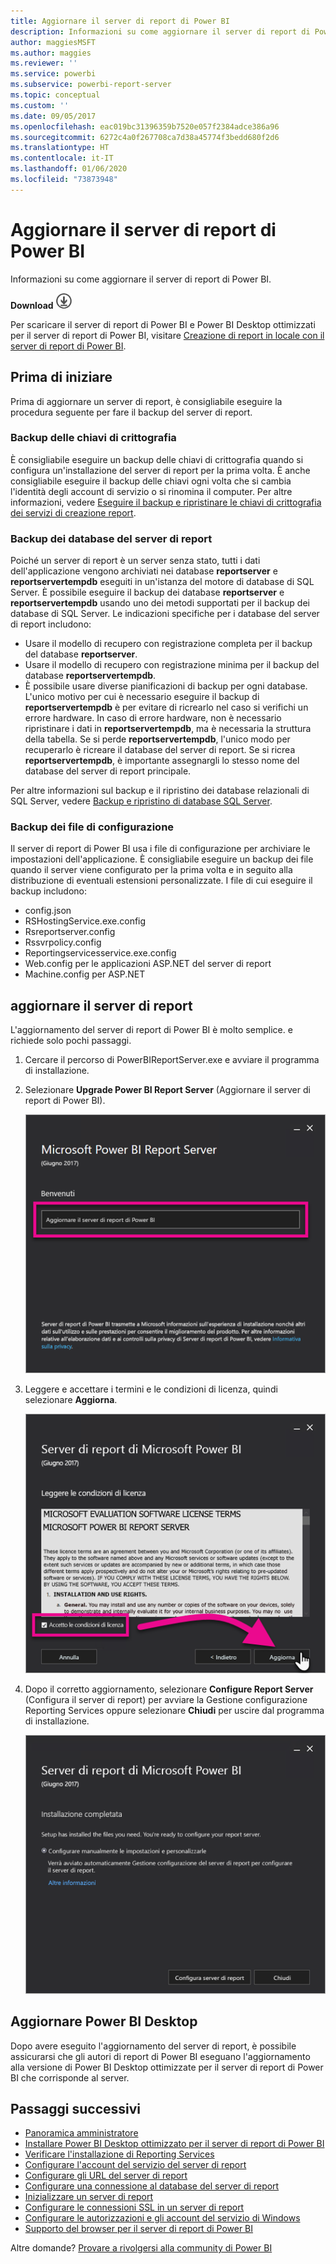 ```yaml
---
title: Aggiornare il server di report di Power BI
description: Informazioni su come aggiornare il server di report di Power BI.
author: maggiesMSFT
ms.author: maggies
ms.reviewer: ''
ms.service: powerbi
ms.subservice: powerbi-report-server
ms.topic: conceptual
ms.custom: ''
ms.date: 09/05/2017
ms.openlocfilehash: eac019bc31396359b7520e057f2384adce386a96
ms.sourcegitcommit: 6272c4a0f267708ca7d38a45774f3bedd680f2d6
ms.translationtype: HT
ms.contentlocale: it-IT
ms.lasthandoff: 01/06/2020
ms.locfileid: "73873948"
---
```

# <a name="upgrade-power-bi-report-server"></a>Aggiornare il server di report di Power BI

Informazioni su come aggiornare il server di report di Power BI.

 **Download** ![download](media/upgrade/download.png "download")

Per scaricare il server di report di Power BI e Power BI Desktop ottimizzati per il server di report di Power BI, visitare [Creazione di report in locale con il server di report di Power BI](https://powerbi.microsoft.com/report-server/).

## <a name="before-you-begin"></a>Prima di iniziare

Prima di aggiornare un server di report, è consigliabile eseguire la procedura seguente per fare il backup del server di report.

### <a name="backing-up-the-encryption-keys"></a>Backup delle chiavi di crittografia

È consigliabile eseguire un backup delle chiavi di crittografia quando si configura un'installazione del server di report per la prima volta. È anche consigliabile eseguire il backup delle chiavi ogni volta che si cambia l'identità degli account di servizio o si rinomina il computer. Per altre informazioni, vedere [Eseguire il backup e ripristinare le chiavi di crittografia dei servizi di creazione report](https://docs.microsoft.com/sql/reporting-services/install-windows/ssrs-encryption-keys-back-up-and-restore-encryption-keys).

### <a name="backing-up-the-report-server-databases"></a>Backup dei database del server di report

Poiché un server di report è un server senza stato, tutti i dati dell'applicazione vengono archiviati nei database **reportserver** e **reportservertempdb** eseguiti in un'istanza del motore di database di SQL Server. È possibile eseguire il backup dei database **reportserver** e **reportservertempdb** usando uno dei metodi supportati per il backup dei database di SQL Server. Le indicazioni specifiche per i database del server di report includono:

* Usare il modello di recupero con registrazione completa per il backup del database **reportserver**.
* Usare il modello di recupero con registrazione minima per il backup del database **reportservertempdb**.
* È possibile usare diverse pianificazioni di backup per ogni database. L'unico motivo per cui è necessario eseguire il backup di **reportservertempdb** è per evitare di ricrearlo nel caso si verifichi un errore hardware. In caso di errore hardware, non è necessario ripristinare i dati in **reportservertempdb**, ma è necessaria la struttura della tabella. Se si perde **reportservertempdb**, l'unico modo per recuperarlo è ricreare il database del server di report. Se si ricrea **reportservertempdb**, è importante assegnargli lo stesso nome del database del server di report principale.

Per altre informazioni sul backup e il ripristino dei database relazionali di SQL Server, vedere [Backup e ripristino di database SQL Server](https://docs.microsoft.com/sql/relational-databases/backup-restore/back-up-and-restore-of-sql-server-databases).

### <a name="backing-up-the-configuration-files"></a>Backup dei file di configurazione

Il server di report di Power BI usa i file di configurazione per archiviare le impostazioni dell'applicazione. È consigliabile eseguire un backup dei file quando il server viene configurato per la prima volta e in seguito alla distribuzione di eventuali estensioni personalizzate. I file di cui eseguire il backup includono:

* config.json
* RSHostingService.exe.config
* Rsreportserver.config
* Rssvrpolicy.config
* Reportingservicesservice.exe.config
* Web.config per le applicazioni ASP.NET del server di report
* Machine.config per ASP.NET

## <a name="upgrade-the-report-server"></a>aggiornare il server di report

L'aggiornamento del server di report di Power BI è molto semplice. e richiede solo pochi passaggi.

1. Cercare il percorso di PowerBIReportServer.exe e avviare il programma di installazione.

2. Selezionare **Upgrade Power BI Report Server** (Aggiornare il server di report di Power BI).

    ![Aggiornare il server di report di Power BI](media/upgrade/reportserver-upgrade1.png "Aggiornare il server di report di Power BI")

3. Leggere e accettare i termini e le condizioni di licenza, quindi selezionare **Aggiorna**.

    ![Contratto di licenza](media/upgrade/reportserver-upgrade-eula.png "Contratto di licenza")

4. Dopo il corretto aggiornamento, selezionare **Configure Report Server** (Configura il server di report) per avviare la Gestione configurazione Reporting Services oppure selezionare **Chiudi** per uscire dal programma di installazione.

    ![Configurazione aggiornamento](media/upgrade/reportserver-upgrade-configure.png)

## <a name="upgrade-power-bi-desktop"></a>Aggiornare Power BI Desktop

Dopo avere eseguito l'aggiornamento del server di report, è possibile assicurarsi che gli autori di report di Power BI eseguano l'aggiornamento alla versione di Power BI Desktop ottimizzate per il server di report di Power BI che corrisponde al server.

## <a name="next-steps"></a>Passaggi successivi

* [Panoramica amministratore](admin-handbook-overview.md)  
* [Installare Power BI Desktop ottimizzato per il server di report di Power BI](install-powerbi-desktop.md)  
* [Verificare l'installazione di Reporting Services](https://docs.microsoft.com/sql/reporting-services/install-windows/verify-a-reporting-services-installation)  
* [Configurare l'account del servizio del server di report](https://docs.microsoft.com/sql/reporting-services/install-windows/configure-the-report-server-service-account-ssrs-configuration-manager)  
* [Configurare gli URL del server di report](https://docs.microsoft.com/sql/reporting-services/install-windows/configure-report-server-urls-ssrs-configuration-manager)  
* [Configurare una connessione al database del server di report](https://docs.microsoft.com/sql/reporting-services/install-windows/configure-a-report-server-database-connection-ssrs-configuration-manager)  
* [Inizializzare un server di report](https://docs.microsoft.com/sql/reporting-services/install-windows/ssrs-encryption-keys-initialize-a-report-server)  
* [Configurare le connessioni SSL in un server di report](https://docs.microsoft.com/sql/reporting-services/security/configure-ssl-connections-on-a-native-mode-report-server)  
* [Configurare le autorizzazioni e gli account del servizio di Windows](https://docs.microsoft.com/sql/database-engine/configure-windows/configure-windows-service-accounts-and-permissions)  
* [Supporto del browser per il server di report di Power BI](browser-support.md)

Altre domande? [Provare a rivolgersi alla community di Power BI](https://community.powerbi.com/)
